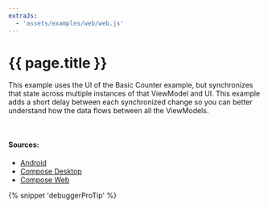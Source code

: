 ```yaml
---
extraJs:
  - 'assets/examples/web/web.js'
---
```


# {{ page.title }}

This example uses the UI of the Basic Counter example, but synchronizes that state across multiple instances of that 
ViewModel and UI. This example adds a short delay between each synchronized change so you can better understand how the
data flows between all the ViewModels.

<div id="example_sync"></div>
<br>

#### Sources:

- [Android](https://github.com/copper-leaf/ballast/tree/main/examples/android/src/androidMain/java/com/copperleaf/ballast/examples/ui/sync)
- [Compose Desktop](https://github.com/copper-leaf/ballast/tree/main/examples/desktop/src/jvmMain/kotlin/com/copperleaf/ballast/examples/ui/sync)
- [Compose Web](https://github.com/copper-leaf/ballast/tree/main/examples/web/src/jsMain/kotlin/com/copperleaf/ballast/examples/ui/sync)

{% snippet 'debuggerProTip' %}